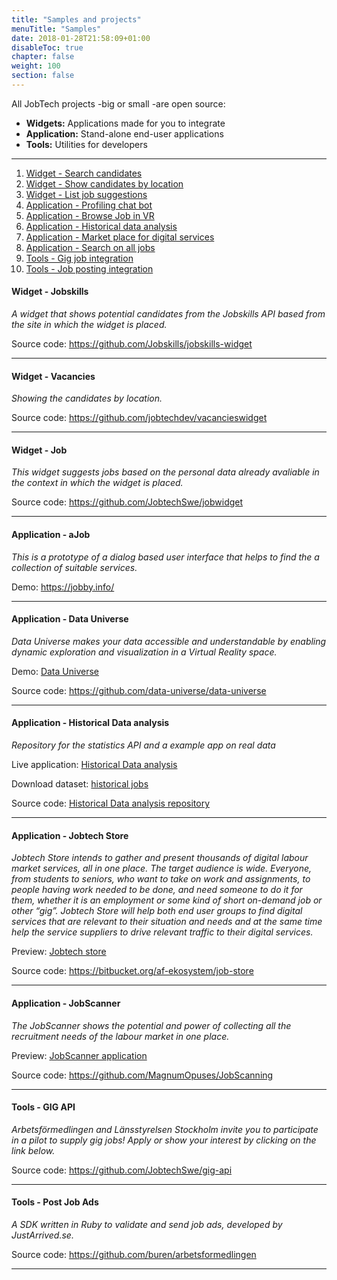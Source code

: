 ```yaml
---
title: "Samples and projects"
menuTitle: "Samples"
date: 2018-01-28T21:58:09+01:00
disableToc: true
chapter: false
weight: 100
section: false
---
```


All JobTech projects -big or small -are open source:

- **Widgets:** Applications made for you to integrate
- **Application:** Stand-alone end-user applications
- **Tools:** Utilities for developers

<hr>

1. [ Widget - Search candidates ](#jobskills)
2. [ Widget - Show candidates by location ](#vacancies)
3. [ Widget - List job suggestions ](#jobsuggestions)
4. [ Application - Profiling chat bot ](#profiling)
5. [ Application - Browse Job in VR ](#universe)
6. [ Application - Historical data analysis ](#historical)
7. [ Application - Market place for digital services ](#store)
8. [ Application - Search on all jobs ](#scanner)
9. [ Tools - Gig job integration ](#gig)
10. [ Tools - Job posting integration ](#postads)

<a name="jobskills"></a>
#### Widget - Jobskills

*A widget that shows potential candidates from the Jobskills API based from the site in which the widget is placed.*

Source code:
<https://github.com/Jobskills/jobskills-widget>

---
<a name="vacancies"></a>
#### Widget - Vacancies

*Showing the candidates by location.*

Source code:
<https://github.com/jobtechdev/vacancieswidget>

---
<a name="jobsuggestions"></a>
#### Widget - Job

*This widget suggests jobs based on the personal data already avaliable in the context in which the widget is placed.*

Source code:
<https://github.com/JobtechSwe/jobwidget>

---
<a name="profiling"></a>
#### Application - aJob

*This is a prototype of a dialog based user interface that helps to find the a collection of suitable services.*

Demo:
<https://jobby.info/>

---
<a name="universe"></a>
#### Application - Data Universe

*Data Universe makes your data accessible and understandable by enabling dynamic exploration and visualization in a Virtual Reality space.*

Demo:
[Data Universe](https://data-universe.github.io/)

Source code:
<https://github.com/data-universe/data-universe>

---
<a name="historical"></a>
#### Application - Historical Data analysis

*Repository for the statistics API and a example app on real data*

Live application:
[Historical Data analysis](http://historik.azurewebsites.net/)

Download dataset:
[historical jobs](/doc/api/historical/)

Source code:
[Historical Data analysis repository](https://github.com/simonbe/afhistorik)

---
<a name="store"></a>
#### Application - Jobtech Store

*Jobtech Store intends to gather and present thousands of digital labour market services, all in one place. The target audience is wide. Everyone, from students to seniors, who want to take on work and assignments, to people having work needed to be done, and need someone to do it for them, whether it is an employment or some kind of short on-demand job or other “gig”.
Jobtech Store will help both end user groups to find digital services that are relevant to their situation and needs and at the same time help the service suppliers to drive relevant traffic to their digital services.*

Preview:
[Jobtech store](http://www.jobtechstore.se)

Source code:
<https://bitbucket.org/af-ekosystem/job-store>

---
<a name="scanner"></a>
#### Application - JobScanner

*The JobScanner shows the potential and power of collecting all the recruitment needs of the labour market in one place.*

Preview:
[JobScanner application](http://jobscanner.dev.services.jtech.se/)

Source code:
<https://github.com/MagnumOpuses/JobScanning>

---
<a name="gig"></a>
#### Tools - GIG API

*Arbetsförmedlingen and Länsstyrelsen Stockholm invite you to participate in a pilot to supply gig jobs! Apply or show your interest by clicking on the link below.*

Source code:
<https://github.com/JobtechSwe/gig-api>

---
<a name="postads"></a>
#### Tools - Post Job Ads

*A SDK written in Ruby to validate and send job ads, developed by JustArrived.se.*

Source code:
<https://github.com/buren/arbetsformedlingen>

---
